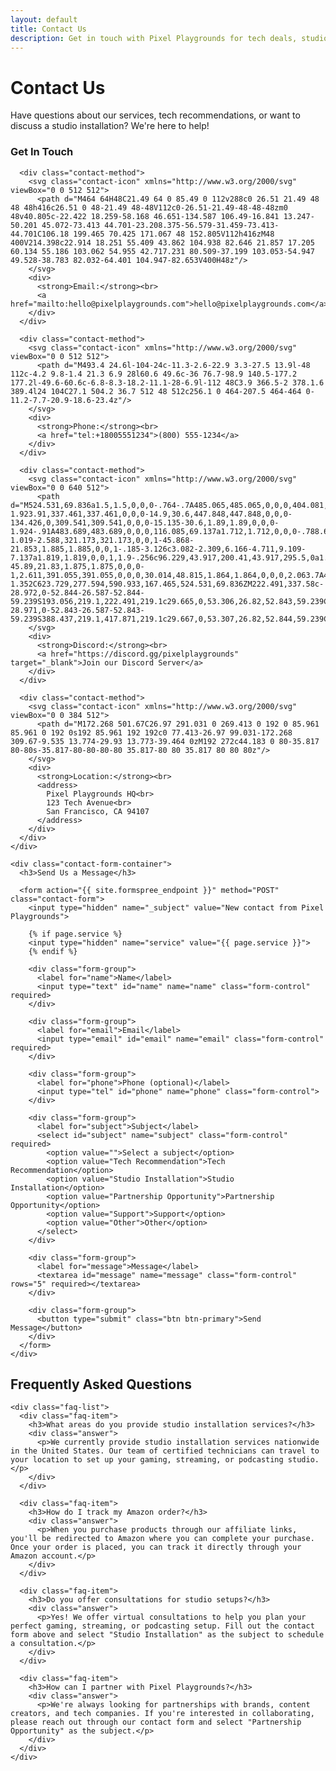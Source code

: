 ```yaml
---
layout: default
title: Contact Us
description: Get in touch with Pixel Playgrounds for tech deals, studio installations, or partnership opportunities.
---
```


<div class="contact-page">
  <h1 class="page-title">Contact Us</h1>
  
  <p class="lead">Have questions about our services, tech recommendations, or want to discuss a studio installation? We're here to help!</p>
  
  <div class="contact-grid">
    <div class="contact-info">
      <h3>Get In Touch</h3>
      
      <div class="contact-method">
        <svg class="contact-icon" xmlns="http://www.w3.org/2000/svg" viewBox="0 0 512 512">
          <path d="M464 64H48C21.49 64 0 85.49 0 112v288c0 26.51 21.49 48 48 48h416c26.51 0 48-21.49 48-48V112c0-26.51-21.49-48-48-48zm0 48v40.805c-22.422 18.259-58.168 46.651-134.587 106.49-16.841 13.247-50.201 45.072-73.413 44.701-23.208.375-56.579-31.459-73.413-44.701C106.18 199.465 70.425 171.067 48 152.805V112h416zM48 400V214.398c22.914 18.251 55.409 43.862 104.938 82.646 21.857 17.205 60.134 55.186 103.062 54.955 42.717.231 80.509-37.199 103.053-54.947 49.528-38.783 82.032-64.401 104.947-82.653V400H48z"/>
        </svg>
        <div>
          <strong>Email:</strong><br>
          <a href="mailto:hello@pixelplaygrounds.com">hello@pixelplaygrounds.com</a>
        </div>
      </div>
      
      <div class="contact-method">
        <svg class="contact-icon" xmlns="http://www.w3.org/2000/svg" viewBox="0 0 512 512">
          <path d="M493.4 24.6l-104-24c-11.3-2.6-22.9 3.3-27.5 13.9l-48 112c-4.2 9.8-1.4 21.3 6.9 28l60.6 49.6c-36 76.7-98.9 140.5-177.2 177.2l-49.6-60.6c-6.8-8.3-18.2-11.1-28-6.9l-112 48C3.9 366.5-2 378.1.6 389.4l24 104C27.1 504.2 36.7 512 48 512c256.1 0 464-207.5 464-464 0-11.2-7.7-20.9-18.6-23.4z"/>
        </svg>
        <div>
          <strong>Phone:</strong><br>
          <a href="tel:+18005551234">(800) 555-1234</a>
        </div>
      </div>
      
      <div class="contact-method">
        <svg class="contact-icon" xmlns="http://www.w3.org/2000/svg" viewBox="0 0 640 512">
          <path d="M524.531,69.836a1.5,1.5,0,0,0-.764-.7A485.065,485.065,0,0,0,404.081,32.03a1.816,1.816,0,0,0-1.923.91,337.461,337.461,0,0,0-14.9,30.6,447.848,447.848,0,0,0-134.426,0,309.541,309.541,0,0,0-15.135-30.6,1.89,1.89,0,0,0-1.924-.91A483.689,483.689,0,0,0,116.085,69.137a1.712,1.712,0,0,0-.788.676C39.068,183.651,18.186,294.69,28.43,404.354a2.016,2.016,0,0,0,.765,1.375A487.666,487.666,0,0,0,176.02,479.918a1.9,1.9,0,0,0,2.063-.676A348.2,348.2,0,0,0,208.12,430.4a1.86,1.86,0,0,0-1.019-2.588,321.173,321.173,0,0,1-45.868-21.853,1.885,1.885,0,0,1-.185-3.126c3.082-2.309,6.166-4.711,9.109-7.137a1.819,1.819,0,0,1,1.9-.256c96.229,43.917,200.41,43.917,295.5,0a1.812,1.812,0,0,1,1.924.233c2.944,2.426,6.027,4.851,9.132,7.16a1.884,1.884,0,0,1-.162,3.126,301.407,301.407,0,0,1-45.89,21.83,1.875,1.875,0,0,0-1,2.611,391.055,391.055,0,0,0,30.014,48.815,1.864,1.864,0,0,0,2.063.7A486.048,486.048,0,0,0,610.7,405.729a1.882,1.882,0,0,0,.765-1.352C623.729,277.594,590.933,167.465,524.531,69.836ZM222.491,337.58c-28.972,0-52.844-26.587-52.844-59.239S193.056,219.1,222.491,219.1c29.665,0,53.306,26.82,52.843,59.239C275.334,310.993,251.924,337.58,222.491,337.58Zm195.38,0c-28.971,0-52.843-26.587-52.843-59.239S388.437,219.1,417.871,219.1c29.667,0,53.307,26.82,52.844,59.239C470.715,310.993,447.538,337.58,417.871,337.58Z"/>
        </svg>
        <div>
          <strong>Discord:</strong><br>
          <a href="https://discord.gg/pixelplaygrounds" target="_blank">Join our Discord Server</a>
        </div>
      </div>
      
      <div class="contact-method">
        <svg class="contact-icon" xmlns="http://www.w3.org/2000/svg" viewBox="0 0 384 512">
          <path d="M172.268 501.67C26.97 291.031 0 269.413 0 192 0 85.961 85.961 0 192 0s192 85.961 192 192c0 77.413-26.97 99.031-172.268 309.67-9.535 13.774-29.93 13.773-39.464 0zM192 272c44.183 0 80-35.817 80-80s-35.817-80-80-80-80 35.817-80 80 35.817 80 80 80z"/>
        </svg>
        <div>
          <strong>Location:</strong><br>
          <address>
            Pixel Playgrounds HQ<br>
            123 Tech Avenue<br>
            San Francisco, CA 94107
          </address>
        </div>
      </div>
    </div>
    
    <div class="contact-form-container">
      <h3>Send Us a Message</h3>
      
      <form action="{{ site.formspree_endpoint }}" method="POST" class="contact-form">
        <input type="hidden" name="_subject" value="New contact from Pixel Playgrounds">
        
        {% if page.service %}
        <input type="hidden" name="service" value="{{ page.service }}">
        {% endif %}
        
        <div class="form-group">
          <label for="name">Name</label>
          <input type="text" id="name" name="name" class="form-control" required>
        </div>
        
        <div class="form-group">
          <label for="email">Email</label>
          <input type="email" id="email" name="email" class="form-control" required>
        </div>
        
        <div class="form-group">
          <label for="phone">Phone (optional)</label>
          <input type="tel" id="phone" name="phone" class="form-control">
        </div>
        
        <div class="form-group">
          <label for="subject">Subject</label>
          <select id="subject" name="subject" class="form-control" required>
            <option value="">Select a subject</option>
            <option value="Tech Recommendation">Tech Recommendation</option>
            <option value="Studio Installation">Studio Installation</option>
            <option value="Partnership Opportunity">Partnership Opportunity</option>
            <option value="Support">Support</option>
            <option value="Other">Other</option>
          </select>
        </div>
        
        <div class="form-group">
          <label for="message">Message</label>
          <textarea id="message" name="message" class="form-control" rows="5" required></textarea>
        </div>
        
        <div class="form-group">
          <button type="submit" class="btn btn-primary">Send Message</button>
        </div>
      </form>
    </div>
  </div>
  
  <div class="faq-section">
    <h2>Frequently Asked Questions</h2>
    
    <div class="faq-list">
      <div class="faq-item">
        <h3>What areas do you provide studio installation services?</h3>
        <div class="answer">
          <p>We currently provide studio installation services nationwide in the United States. Our team of certified technicians can travel to your location to set up your gaming, streaming, or podcasting studio.</p>
        </div>
      </div>
      
      <div class="faq-item">
        <h3>How do I track my Amazon order?</h3>
        <div class="answer">
          <p>When you purchase products through our affiliate links, you'll be redirected to Amazon where you can complete your purchase. Once your order is placed, you can track it directly through your Amazon account.</p>
        </div>
      </div>
      
      <div class="faq-item">
        <h3>Do you offer consultations for studio setups?</h3>
        <div class="answer">
          <p>Yes! We offer virtual consultations to help you plan your perfect gaming, streaming, or podcasting setup. Fill out the contact form above and select "Studio Installation" as the subject to schedule a consultation.</p>
        </div>
      </div>
      
      <div class="faq-item">
        <h3>How can I partner with Pixel Playgrounds?</h3>
        <div class="answer">
          <p>We're always looking for partnerships with brands, content creators, and tech companies. If you're interested in collaborating, please reach out through our contact form and select "Partnership Opportunity" as the subject.</p>
        </div>
      </div>
    </div>
  </div>
</div>

<script>
  // Get URL parameters
  const urlParams = new URLSearchParams(window.location.search);
  const service = urlParams.get('service');
  
  // If service parameter exists, pre-select the subject dropdown
  if (service) {
    const subjectField = document.getElementById('subject');
    if (subjectField) {
      // Try to find a matching option
      for (let i = 0; i < subjectField.options.length; i++) {
        if (subjectField.options[i].text.includes(service)) {
          subjectField.selectedIndex = i;
          break;
        }
      }
      
      // If no match found, select "Studio Installation" as default
      if (subjectField.selectedIndex === 0) {
        for (let i = 0; i < subjectField.options.length; i++) {
          if (subjectField.options[i].value === "Studio Installation") {
            subjectField.selectedIndex = i;
            break;
          }
        }
      }
    }
  }
</script> 